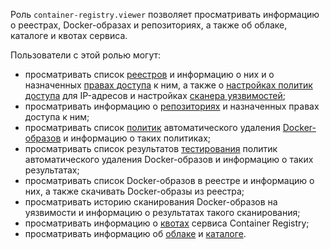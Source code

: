Роль `container-registry.viewer` позволяет просматривать информацию о реестрах, Docker-образах и репозиториях, а также об облаке, каталоге и квотах сервиса.

Пользователи с этой ролью могут:
* просматривать список [реестров](../../container-registry/concepts/registry.md) и информацию о них и о назначенных [правах доступа](../../iam/concepts/access-control/index.md) к ним, а также о [настройках политик доступа](../../container-registry/operations/registry/registry-access.md) для IP-адресов и настройках [сканера уязвимостей](../../container-registry/concepts/vulnerability-scanner.md);
* просматривать информацию о [репозиториях](../../container-registry/concepts/repository.md) и назначенных правах доступа к ним;
* просматривать список [политик](../../container-registry/concepts/lifecycle-policy.md) автоматического удаления [Docker-образов](../../container-registry/concepts/docker-image.md) и информацию о таких политиках;
* просматривать список результатов [тестирования](../../container-registry/operations/lifecycle-policy/lifecycle-policy-dry-run.md) политик автоматического удаления Docker-образов и информацию о таких результатах;
* просматривать список Docker-образов в реестре и информацию о них, а также скачивать Docker-образы из реестра;
* просматривать историю сканирования Docker-образов на уязвимости и информацию о результатах такого сканирования;
* просматривать информацию о [квотах](../../container-registry/concepts/limits.md#container-registry-quotas) сервиса Container Registry;
* просматривать информацию об [облаке](../../resource-manager/concepts/resources-hierarchy.md#cloud) и [каталоге](../../resource-manager/concepts/resources-hierarchy.md#folder).
